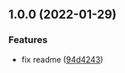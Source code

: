 ## 1.0.0 (2022-01-29)


### Features

* fix readme ([94d4243](https://github.com/w4bo/trysem/commit/94d42431c03a31f3dc692888faa25b0c66b11159))

